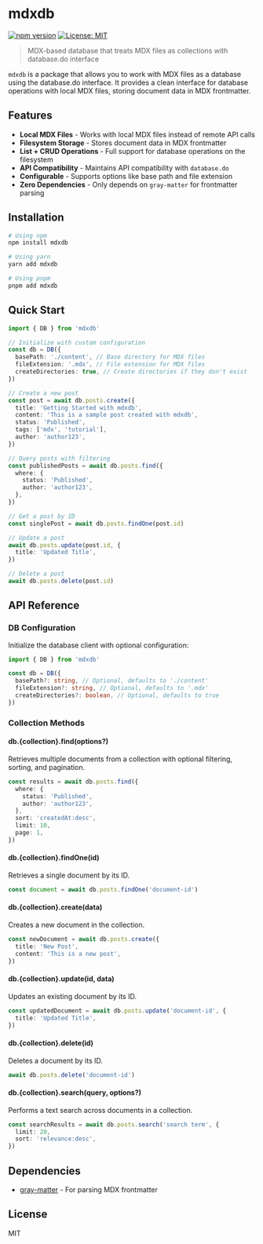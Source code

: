 # mdxdb

[![npm version](https://img.shields.io/npm/v/mdxdb.svg)](https://www.npmjs.com/package/mdxdb)
[![License: MIT](https://img.shields.io/badge/License-MIT-blue.svg)](https://opensource.org/licenses/MIT)

> MDX-based database that treats MDX files as collections with database.do interface

`mdxdb` is a package that allows you to work with MDX files as a database using the database.do interface. It provides a clean interface for database operations with local MDX files, storing document data in MDX frontmatter.

## Features

- **Local MDX Files** - Works with local MDX files instead of remote API calls
- **Filesystem Storage** - Stores document data in MDX frontmatter
- **List + CRUD Operations** - Full support for database operations on the filesystem
- **API Compatibility** - Maintains API compatibility with `database.do`
- **Configurable** - Supports options like base path and file extension
- **Zero Dependencies** - Only depends on `gray-matter` for frontmatter parsing

## Installation

```bash
# Using npm
npm install mdxdb

# Using yarn
yarn add mdxdb

# Using pnpm
pnpm add mdxdb
```

## Quick Start

```typescript
import { DB } from 'mdxdb'

// Initialize with custom configuration
const db = DB({
  basePath: './content', // Base directory for MDX files
  fileExtension: '.mdx', // File extension for MDX files
  createDirectories: true, // Create directories if they don't exist
})

// Create a new post
const post = await db.posts.create({
  title: 'Getting Started with mdxdb',
  content: 'This is a sample post created with mdxdb',
  status: 'Published',
  tags: ['mdx', 'tutorial'],
  author: 'author123',
})

// Query posts with filtering
const publishedPosts = await db.posts.find({
  where: {
    status: 'Published',
    author: 'author123',
  },
})

// Get a post by ID
const singlePost = await db.posts.findOne(post.id)

// Update a post
await db.posts.update(post.id, {
  title: 'Updated Title',
})

// Delete a post
await db.posts.delete(post.id)
```

## API Reference

### DB Configuration

Initialize the database client with optional configuration:

```typescript
import { DB } from 'mdxdb'

const db = DB({
  basePath?: string, // Optional, defaults to './content'
  fileExtension?: string, // Optional, defaults to '.mdx'
  createDirectories?: boolean, // Optional, defaults to true
})
```

### Collection Methods

#### db.{collection}.find(options?)

Retrieves multiple documents from a collection with optional filtering, sorting, and pagination.

```typescript
const results = await db.posts.find({
  where: {
    status: 'Published',
    author: 'author123',
  },
  sort: 'createdAt:desc',
  limit: 10,
  page: 1,
})
```

#### db.{collection}.findOne(id)

Retrieves a single document by its ID.

```typescript
const document = await db.posts.findOne('document-id')
```

#### db.{collection}.create(data)

Creates a new document in the collection.

```typescript
const newDocument = await db.posts.create({
  title: 'New Post',
  content: 'This is a new post',
})
```

#### db.{collection}.update(id, data)

Updates an existing document by its ID.

```typescript
const updatedDocument = await db.posts.update('document-id', {
  title: 'Updated Title',
})
```

#### db.{collection}.delete(id)

Deletes a document by its ID.

```typescript
await db.posts.delete('document-id')
```

#### db.{collection}.search(query, options?)

Performs a text search across documents in a collection.

```typescript
const searchResults = await db.posts.search('search term', {
  limit: 20,
  sort: 'relevance:desc',
})
```

## Dependencies

- [gray-matter](https://github.com/jonschlinkert/gray-matter) - For parsing MDX frontmatter

## License

MIT
